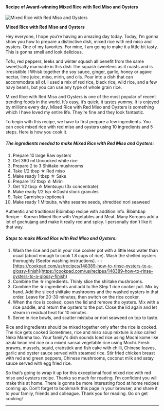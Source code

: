             

#### Recipe of Award-winning Mixed Rice with Red Miso and Oysters

![Mixed Rice with Red Miso and Oysters](https://img-global.cpcdn.com/recipes/5504380284436480/751x532cq70/mixed-rice-with-red-miso-and-oysters-recipe-main-photo.jpg)

**Mixed Rice with Red Miso and Oysters**

Hey everyone, I hope you’re having an amazing day today. Today, I’m gonna show you how to prepare a distinctive dish, mixed rice with red miso and oysters. One of my favorites. For mine, I am going to make it a little bit tasty. This is gonna smell and look delicious.

Tofu, red peppers, leeks and winter squash all benefit from the same sweet/salty marinade in this dish The squash sweetens as it roasts and is irresistible I Whisk together the soy sauce, ginger, garlic, honey or agave nectar, lime juice, miso, mirin, and oils. Pour into a dish that can accommodate all of. I used a mix of red rice, black rice, wild rice, and a few navy beans, but you can use any type of whole grain rice.

Mixed Rice with Red Miso and Oysters is one of the most popular of recent trending foods in the world. It’s easy, it’s quick, it tastes yummy. It is enjoyed by millions every day. Mixed Rice with Red Miso and Oysters is something which I have loved my entire life. They’re fine and they look fantastic.

To begin with this recipe, we have to first prepare a few ingredients. You can cook mixed rice with red miso and oysters using 10 ingredients and 5 steps. Here is how you cook it.

##### The ingredients needed to make Mixed Rice with Red Miso and Oysters:

1.  Prepare 10 large Raw oysters
2.  Get 360 ml Uncooked white rice
3.  Prepare 2 to 3 Shiitake mushrooms
4.  Take 1/2 tbsp ☆ Red miso
5.  Make ready 1 tbsp ☆ Sake
6.  Prepare 1/2 tbsp ☆ Mirin
7.  Get 1/2 tbsp ☆ Mentsuyu (3x concentrate)
8.  Make ready 1/2 tsp ☆Dashi stock granules
9.  Take Garnishes (optional)
10.  Make ready 1 Mitsuba, white sesame seeds, shredded nori seaweed

Authentic and traditional Bibimbap recipe with addition info. Bibimbap Recipe - Korean Mixed Rice with Vegetables and Meat. Many Koreans add a lot of gochujang and make it really red and spicy. I personally don't like it that way.

##### Steps to make Mixed Rice with Red Miso and Oysters:

1.  Wash the rice and put in your rice cooker pot with a little less water than usual (about enough to cook 1.8 cups of rice). Wash the shelled oysters thoroughly (Seefor washing instructions). - - [https://cookpad.com/us/recipes/148389-how-to-rinse-oysters-to-a-glossy-finish](https://cookpad.com/us/recipes/148389-how-to-rinse-oysters-to-a-glossy-finish)
2.  Combine the ☆ ingredients. Thinly slice the shiitake mushrooms.
3.  Combine the ☆ ingredients and add to the Step 1 rice cooker pot. Mix by hand. Add the sliced shiitake mushrooms and the washed oysters in that order. Leave for 20-30 minutes, then switch on the rice cooker.
4.  When the rice is cooked, open the lid and remove the oysters. Mix with a rice paddle, and return the oysters to the pot. Close the lid again and let steam in residual heat for 10 minutes.
5.  Serve in rice bowls, and scatter mistuba or nori seaweed on top to taste.

Rice and ingredients should be mixed together only after the rice is cooked. The rice gets cooked Sometimes, rice and miso soup mixture is also called Neko Manma too. Your family's dish sounds Iced rice using Mochi kome like azuki bean red rice or a mixed sansai vegetable rice using Mochi. Fresh prawns, mussels, squid, crabstick and fish cake with chilli, Chinese leaves, garlic and oyster sauce served with steamed rice. Stir fried chicken breast with red and green peppers, Chinese mushrooms, coconut milk and satay sauce served with egg fried rice.

So that’s going to wrap it up for this exceptional food mixed rice with red miso and oysters recipe. Thanks so much for reading. I’m confident you will make this at home. There is gonna be more interesting food at home recipes coming up. Don’t forget to bookmark this page in your browser, and share it to your family, friends and colleague. Thank you for reading. Go on get cooking!

* * *
